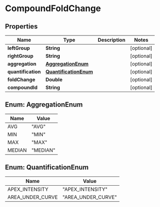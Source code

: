 

# CompoundFoldChange


## Properties

| Name | Type | Description | Notes |
|------------ | ------------- | ------------- | -------------|
|**leftGroup** | **String** |  |  [optional] |
|**rightGroup** | **String** |  |  [optional] |
|**aggregation** | [**AggregationEnum**](#AggregationEnum) |  |  [optional] |
|**quantification** | [**QuantificationEnum**](#QuantificationEnum) |  |  [optional] |
|**foldChange** | **Double** |  |  [optional] |
|**compoundId** | **String** |  |  [optional] |



## Enum: AggregationEnum

| Name | Value |
|---- | -----|
| AVG | &quot;AVG&quot; |
| MIN | &quot;MIN&quot; |
| MAX | &quot;MAX&quot; |
| MEDIAN | &quot;MEDIAN&quot; |



## Enum: QuantificationEnum

| Name | Value |
|---- | -----|
| APEX_INTENSITY | &quot;APEX_INTENSITY&quot; |
| AREA_UNDER_CURVE | &quot;AREA_UNDER_CURVE&quot; |



